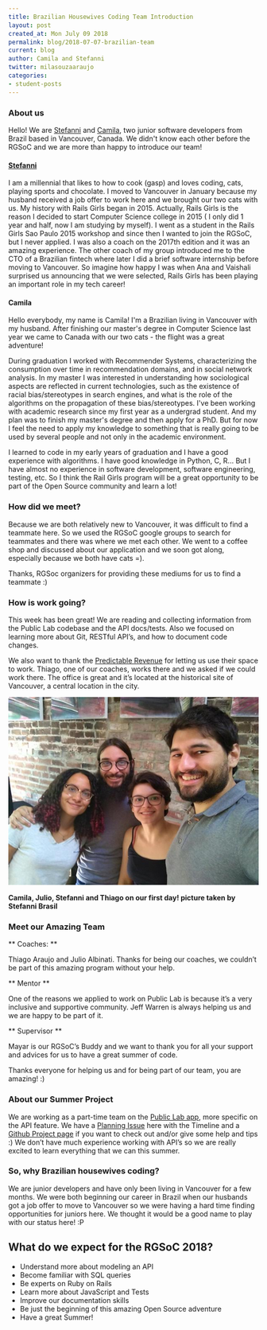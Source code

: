 ```yaml
---
title: Brazilian Housewives Coding Team Introduction
layout: post
created_at: Mon July 09 2018
permalink: blog/2018-07-07-brazilian-team
current: blog
author: Camila and Stefanni
twitter: milasouzaaraujo
categories:
- student-posts
---
```


### About us

Hello! We are [Stefanni](https://twitter.com/steff_br) and [Camila](https://twitter.com/milasouzaaraujo), two junior software developers from Brazil based in Vancouver, Canada. We didn't know each other before the RGSoC and we are more than happy to introduce our team!

#### [Stefanni](http://stefannibrasil.me/)

I am a millennial that likes to how to cook (gasp) and loves coding, cats, playing sports and chocolate. I moved to Vancouver in January because my husband received a job offer to work here and we brought our two cats with us.
My history with Rails Girls began in 2015. Actually, Rails Girls is the reason I decided to start Computer Science college in 2015 ( I only did 1 year and half, now I am studying by myself). I went as a student in the Rails Girls Sao Paulo 2015 workshop and since then I wanted to join the RGSoC, but I never applied.
I was also a coach on the 2017th edition and it was an amazing experience. The other coach of my group introduced me to the CTO of a Brazilian fintech where later I did a brief software internship before moving to Vancouver. So imagine how happy I was when Ana and Vaishali surprised us announcing that we were selected, Rails Girls has been playing an important role in my tech career!

#### Camila

Hello everybody, my name is Camila! I'm a Brazilian living in Vancouver with my husband. After finishing our master's degree in Computer Science last year we came to Canada with our two cats - the flight was a great adventure!

During graduation I worked with Recommender Systems, characterizing the consumption over time in recommendation domains, and in social network analysis. In my master I was interested in understanding how sociological aspects are reflected in current technologies, such as the existence of racial bias/stereotypes in search engines, and what is the role of the algorithms on the propagation of these bias/stereotypes. I've been working with academic research since my first year as a undergrad student. And my plan was to finish my master's degree and then apply for a PhD. But for now I feel the need to apply my knowledge to something that is really going to be used by several people and not only in the academic environment. 

I learned to code in my early years of graduation and I have a good experience with algorithms. I have good knowledge in Python, C, R... But I have almost no experience in software development, software engineering, testing, etc. So I think the Rail Girls program will be a great opportunity to be part of the Open Source community and learn a lot!

### How did we meet?

Because we are both relatively new to Vancouver, it was difficult to find a teammate here. So we used the RGSoC google groups to search for teammates and there was where we met each other. We went to a coffee shop and discussed about our application and we soon got along, especially because we both have cats =).

Thanks, RGSoc organizers for providing these mediums for us to find a teammate :)

### How is work going?

This week has been great! We are reading and collecting information from the Public Lab codebase and the API docs/tests. Also we focused on learning more about Git, RESTful API’s, and how to document code changes.

We also want to thank the [Predictable Revenue](https://predictablerevenue.com/) for letting us use their space to work. Thiago, one of our coaches, works there and we asked if we could work there. The office is great and it’s located at the historical site of Vancouver, a central location in the city.

![Brazilian Housewives Coding Team](/img/blog/2018/2018-07-09-brazilian-housewives-coding-team.jpg)
<div class="image-credits"><b>Camila, Julio, Stefanni and Thiago on our first day! picture taken by Stefanni Brasil</b></div>

### Meet our Amazing Team

** Coaches: ** 

Thiago Araujo and Julio Albinati. Thanks for being our coaches, we couldn’t be part of this amazing program without your help.

** Mentor **

One of the reasons we applied to work on Public Lab is because it’s a very inclusive and supportive community. Jeff Warren is always helping us and we are happy to be part of it.

** Supervisor **

Mayar is our RGSoC’s Buddy and we want to thank you for all your support and advices for us to have a great summer of code.

Thanks everyone for helping us and for being part of our team, you are amazing! :)

### About our Summer Project

We are working as a part-time team on the [Public Lab app](https://publiclab.org/dashboard), more specific on the API feature. We have a [Planning Issue](https://github.com/publiclab/plots2/issues/2755) here with the Timeline and a [Github Project page](https://github.com/publiclab/plots2/projects/5) if you want to check out and/or give some help and tips :) We don’t have much experience working with API’s so we are really excited to learn everything that we can this summer.

### So, why Brazilian housewives coding?

We are junior developers and have only been living in Vancouver for a few months. We were both beginning our career in Brazil when our husbands got a job offer to move to Vancouver so we were having a hard time finding opportunities for juniors here. We thought it would be a good name to play with our status here! :P

## What do we expect for the RGSoC 2018?

* Understand more about modeling an API
* Become familiar with SQL queries
* Be experts on Ruby on Rails
* Learn more about JavaScript and Tests
* Improve our documentation skills
* Be just the beginning of this amazing Open Source adventure
* Have a great Summer!